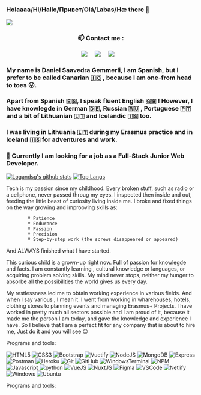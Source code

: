 


### Holaaaa/Hi/Hallo/Привет/Olá/Labas/Hæ there 👋

![](https://www.codewars.com/users/logandsg/badges/micro)

### <p  align="center">📫 Contact me :</p>

<p align="center">
  <a target="_blank"href="https://www.linkedin.com/in/danielsavgem/"><img src="https://img.shields.io/badge/linkedin-%230077B5.svg?&style=for-the-badge&logo=linkedin&logoColor=white" /></a>&nbsp;&nbsp;&nbsp;&nbsp;
  <a href="mailto:danielgemmerli@gmail.com?subject=Hello%20Bruno,%20I%20contact%20you%20from%20Github"><img src="https://img.shields.io/badge/gmail-%23D14836.svg?&style=for-the-badge&logo=gmail&logoColor=white" /></a>&nbsp;&nbsp;&nbsp;&nbsp;
  <a href="https://discordapp.com/users/Logan_dsg#7072"><img src="https://img.shields.io/badge/-Discord-5865F2?style=for-the-badge&logo=discord&logoColor=white" /></a>&nbsp;&nbsp;&nbsp;&nbsp;
</p>

### My name is Daniel Saavedra Gemmerli, I am Spanish, but I prefer to be called Canarian :canary_islands: , because  I am one-from head to toes :stuck_out_tongue_winking_eye:. 
### Apart from Spanish 🇪🇸, I speak fluent English 🇬🇧 !  However, I have knowlegde in German 🇩🇪, Russian :ru: , Portuguese 🇵🇹 and a bit of  Lithuanian :lithuania: and Icelandic :iceland: too.
### I was living in Lithuania :lithuania: during my Erasmus practice and in Iceland :iceland: for adventures and work.

### 🔭 Currently I am looking for a job as a Full-Stack Junior Web Developer.

[![Logandsg's github stats](https://github-readme-stats.vercel.app/api?username=logandsg&show_icons=true&theme=onedark&hide_rank=false)](https://github.com/logandsg/github-readme-stats)
[![Top Langs](https://github-readme-stats.vercel.app/api/top-langs/?username=logandsg&theme=onedark&langs_count=10)](https://github.com/logandsg/github-readme-stats)

Tech is my passion since my childhood. Every broken stuff, such as radio or a cellphone, never passed throug my eyes. I inspected then inside and out, feeding the little beast of curiosity living inside me. I broke and fixed things on the way growing and improoving skills as:

            º Patience
            º Endurance
            º Passion
            º Precision
            º Step-by-step work (the screws disappeared or appeared)

And ALWAYS finished what I have started.


This curious child is a grown-up right now. Full of passion for knowlegde and facts. I am constantly learning , cultural knowledge or languages, or acquiring problem solving skills. My mind never stops, neither my hunger to absorbe all the possibilities the world gives us every day.


My restlessness led me to obtain working experience in various fields. And when I say various , I mean it. I went from working in wharehouses, hotels, clothing stores to planning events and managing Erasmus+ Projects. I have worked in pretty much all sectors possible and I am proud of it, because it made me the person I am today, and gave the knowledge and experience I have.
So I believe that I am a perfect fit for any company that is about to hire me, Just do it and you will see :wink:
    
Programs and tools:


![HTML5](https://img.shields.io/badge/-HTML5-E34F26?style=flat&logo=html5&logoColor=white)
![CSS3](https://img.shields.io/badge/-CSS3-1572B6?style=flat&logo=css3)
![Bootstrap](https://img.shields.io/badge/-Bootstrap-7952B3?style=flat&logo=bootstrap&logoColor=white)
![Vuetify](https://img.shields.io/badge/-Vuetify-1867C0?style=flat&logo=vuetify&logoColor=white)
![NodeJS](https://img.shields.io/badge/-NodeJS-339933?style=flat&logo=nodedotjs&logoColor=white)
![MongoDB](https://img.shields.io/badge/-Mongo-47A248?style=flat&logo=mongodb&logoColor=white)
![Express](https://img.shields.io/badge/-Express-000000?style=flat&logo=express&logoColor=white)
![Postman](https://img.shields.io/badge/-Postman-FF6C37?style=flat&logo=postman&logoColor=white)
![Heroku](https://img.shields.io/badge/-Heroku-430098?style=flat&logo=heroku&logoColor=white)
![Git](https://img.shields.io/badge/-Git-F05032?style=flat&logo=git&logoColor=white)
![GitHub](https://img.shields.io/badge/-Github-181717?style=flat&logo=github&logoColor=white)
![WindowsTerminal](https://img.shields.io/badge/Windows%20Terminal-4D4D4D?style=flat&logo=windows-terminal&logoColor=white)
![NPM](https://img.shields.io/badge/-NPM-CB3837?style=flat&logo=npm&logoColor=white)
![Javascript](https://img.shields.io/badge/-Javascript-F7DF1E?style=flat&logo=javascript&logoColor=white)
![python](https://img.shields.io/badge/-Python-F7DF1E?style=flat&logo=python&logoColor=white)
![VueJS](https://img.shields.io/badge/-VueJS-4FC08D?style=flat&logo=vuedotjs&logoColor=white)
![NuxtJS](https://img.shields.io/badge/-NuxtJS-00C58E?style=flat&logo=nuxtdotjs&logoColor=black)
![Figma](https://img.shields.io/badge/-Figma-F24E1E?style=flat&logo=figma&logoColor=white)
![VSCode](https://img.shields.io/badge/-VSCode-007ACC?style=flat&logo=visual-studio-code&logoColor=white)
![Netlify](https://img.shields.io/badge/-Netlify-00C7B7?style=flat&logo=Netlify&logoColor=white)
![Windows](https://img.shields.io/badge/-Windows-0078D6?style=flat&logo=windows&logoColor=white)
![Ubuntu](https://img.shields.io/badge/-Ubuntu-E95420?style=flat&logo=ubuntu&logoColor=white)
<!--
**logandsg/logandsg** is a ✨ _special_ ✨ repository because its `README.md` (this file) appears on your GitHub profile.

Here are some ideas to get you started:

- 🔭 I’m currently working on ...
- 🌱 I’m currently learning ...
- 👯 I’m looking to collaborate on ...
- 🤔 I’m looking for help with ...
- 💬 Ask me about ...
- 📫 How to reach me: ...
- 😄 Pronouns: ...
- ⚡ Fun fact: ...
-->
Programs and tools: 




<!--[![Logandsg's wakatime stats](https://github-readme-stats.vercel.app/api/wakatime?username=logandsg)](https://github.com/logandsg/github-readme-stats)-->

